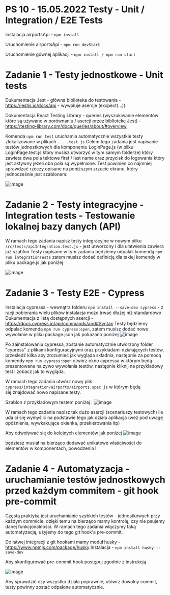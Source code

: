 # PS 10 - 15.05.2022 Testy - Unit / Integration / E2E Tests

Instalacja airportsApi - `npm install`

Uruchomienie airportsApi - `npm run devStart`

Uruchomienie gównej aplikacji - `npm install / npm run start`

# Zadanie 1 - Testy jednostkowe - Unit tests
Dukumentacja Jest - główna biblioteka do testowania - https://jestjs.io/docs/api - wywołuje asercje (excpect(...))

Dokumentacja React Testing Library - queries (wyszukiwanie elementów które są używane w porównaniu / asercji przez bibliotekę Jest) - https://testing-library.com/docs/queries/about/#overview

Komenda `npm run test` uruchamia automatycznie wszystkie testy zlokalizowane w plikach `... .test.js`
Celem tego zadania jest napisanie testów jednostkowych dla komponentu LoginPage.js (w pliku LoginPage.test.js który musisz utworzyć w tym samym folderze) który zawieta dwa pola tektowe first / last name oraz przycisk do logowania który jest aktywny jeżeli oba pola są wypełnione. Test powinien co najmniej sprawdzać rzeczy opisane na poniższym zrzucie ekranu, który jednocześnie jest szablonem:

![image](https://user-images.githubusercontent.com/9209826/168443422-c8d14082-e8f5-4892-b71f-7a8e52c07e4d.png)

# Zadanie 2 - Testy integracyjne - Integration tests - Testowanie lokalnej bazy danych (API)

W ramach tego zadania napisz testy integracyjne w nowym pliku `src/tests/apiIntegration.test.js` - jest utworzony i dla ułatwienia zawiera już szablon
Testy napisane w tym zadaniu będziemy odpalali komendą `npm run integrationTests` zatem musisz dodać definicję dla takiej komendy w pliku package.js jak poniżej

![image](https://user-images.githubusercontent.com/9209826/168443764-12977fe9-0c1e-48d8-b674-b1e1d7461879.png)

# Zadanie 3 - Testy E2E - Cypress

Instalacja cypressa - wewnątrz folderu  `npm install --save-dev cypress` - z racji pobierania wielu plików instalacja może trwać dłużej niż standardowo
Dukumentacja z listą dostępnych asercji - https://docs.cypress.io/api/commands/and#Syntax
Testy będziemy odpalać komendą `npm run cypress:open`, zatem musisz dodać nowe wywołanie w pliku package.json jak pokazano poniżej
![image](https://user-images.githubusercontent.com/9209826/168444778-81129ac7-f382-45ce-8535-6f686975315c.png)


Po zainstalowaniu cypressa, zostanie automatycznie utworzony folder "cypress" z plikami konfiguracyjnymi oraz przykładami działających testów, prześledź kilka aby zrozumieć jak wygląda składnia, następnie za pomocą komendy `npm run cypress:open` otwórz okno cypressa w którym będą prezentowane na żywo wywołania testów, następnie kliknij na przykładowy test i zobacz jak to wygląda.

W ramach tego zadania utwórz nowy plik `cypress/integration/airports/airports.spec.js` w którym będą się znajdować nowo napisane testy.

Szablon z przykładowym testem poniżej :
![image](https://user-images.githubusercontent.com/9209826/168445139-95826247-4a18-4cee-ac58-df0168387efd.png)

W ramach tego zadania napisz tak dużo asercji (scenariuszy testowych) ile uda ci się wymyślić na podstawie tego jak działa aplikacja (weź pod uwagę opóźnienia, wywkakujące okienka, przekierowania itp)

Aby odwoływać się do kolejnych elementów jak poniżej
![image](https://user-images.githubusercontent.com/9209826/168445203-c54a04d5-fdd4-4e5e-8b95-d684fba94f49.png)

będziesz musiał na bierząco dodawać unikatowe właściwości do elementów w komponentach, powodzenia !.

# Zadanie 4 - Automatyzacja - uruchamianie testów jednostkowych przed każdym commitem - git hook pre-commit

Częstą praktyką jest uruchamianie szybkich testów - jednostkowych przy każdym commicie, dzięki temu na bierząco mamy kontrolę, czy nie psujemy danej funkcjonalności. W ramach tego zadania włączymy taką automatyzację, użyjemy do tego git hook'a pre-commit.

Do łatwej integracji z git hookami mamy moduł husky - https://www.npmjs.com/package/husky
Instalacja - `npm install husky --save-dev`

Aby skonfigurować pre-commit hook postępuj zgodnie z instrukcją

![image](https://user-images.githubusercontent.com/9209826/168445380-2201e9a0-b41b-4bc6-8e88-d17bc7eaed2d.png)

Aby sprawdzić czy wszystko działa poprawnie, utówrz dowolny commit, testy powinny zostać odpalone automatycznie.
